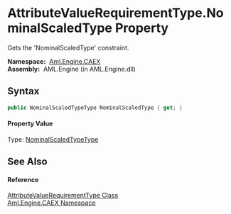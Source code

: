 AttributeValueRequirementType.NominalScaledType Property
========================================================
Gets the 'NominalScaledType' constraint.

  **Namespace:**  [Aml.Engine.CAEX][1]  
  **Assembly:**  AML.Engine (in AML.Engine.dll)

Syntax
------

```csharp
public NominalScaledTypeType NominalScaledType { get; }
```

#### Property Value
Type: [NominalScaledTypeType][2]

See Also
--------

#### Reference
[AttributeValueRequirementType Class][3]  
[Aml.Engine.CAEX Namespace][1]  

[1]: ../README.md
[2]: ../NominalScaledTypeType/README.md
[3]: README.md
[4]: https://www.automationml.org
[5]: ../../icons/logoShade.png